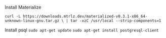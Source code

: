 Install Materialize

`curl -L https://downloads.mtrlz.dev/materialized-v0.3.1-x86_64-unknown-linux-gnu.tar.gz \
    | tar -xzC /usr/local --strip-components=1`

Install psql
`sudo apt-get update`
`sudo apt-get install postgresql-client`


